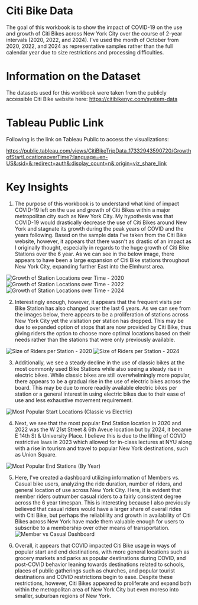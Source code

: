 # Citi Bike Data
The goal of this workbook is to show the impact of COVID-19 on the use and growth of Citi Bikes across New York City over the course of 2-year intervals (2020, 2022, and 2024). I've used the month of October from 2020, 2022, and 2024 as representative samples rather than the full calendar year due to size restrictions and processing difficulties.

# Information on the Dataset
The datasets used for this workbook were taken from the publicly accessible Citi Bike website here: https://citibikenyc.com/system-data 

# Tableau Public Link
Following is the link on Tableau Public to access the visualizations:

https://public.tableau.com/views/CitiBikeTripData_17332943590720/GrowthofStartLocationsoverTime?:language=en-US&:sid=&:redirect=auth&:display_count=n&:origin=viz_share_link

# Key Insights

1. The purpose of this workbook is to understand what kind of impact COVID-19 left on the use and growth of Citi Bikes within a major metropolitan city such as New York City. My hypothesis was that COVID-19 would drastically decrease the use of Citi Bikes around New York and stagnate its growth during the peak years of COVID and the years following. Based on the sample data I've taken from the Citi Bike website, however, it appears that there wasn't as drastic of an impact as I originally thought, especially in regards to the huge growth of Citi Bike Stations over the 6 year. As we can see in the below image, there appears to have been a large expansion of Citi Bike stations throughout New York City, expanding further East into the Elmhurst area. 

![Growth of Station Locations over Time - 2020](https://github.com/user-attachments/assets/8e90d30e-353d-4166-8599-060d08f536df)
![Growth of Station Locations over Time - 2022](https://github.com/user-attachments/assets/1b81b1cd-4596-49ec-bd26-3887d19953f9)
![Growth of Station Locations over Time - 2024](https://github.com/user-attachments/assets/1598ece2-edae-40da-b894-74a4998e9994)

2. Interestingly enough, however, it appears that the frequent visits per Bike Station has also changed over the last 6 years. As we can see from the images below, there appears to be a proliferation of stations across New York City yet the visitation per station has dropped. This may be due to expanded option of stops that are now provided by Citi Bike, thus giving riders the option to choose more optimal locations based on their needs rather than the stations that were only previously available.

![Size of Riders per Station - 2020](https://github.com/user-attachments/assets/36f153a4-9bfd-46da-8fb4-6de72d480279)
![Size of Riders per Station - 2024](https://github.com/user-attachments/assets/322c1f63-c1a4-4d1c-8ef3-121616b9d01a)

3. Additionally, we see a steady decline in the use of classic bikes at the most commonly used Bike Stations while also seeing a steady rise in electric bikes. While classic bikes are still overwhelmingly more popular, there appears to be a gradual rise in the use of electric bikes across the board. This may be due to more readily available electric bikes per station or a general interest in using electric bikes due to their ease of use and less exhaustive movement requirement. 

![Most Popular Start Locations (Classic vs Electric)](https://github.com/user-attachments/assets/36668749-c97c-4885-98fd-123b16d56e6a)

4. Next, we see that the most popular End Station location in 2020 and 2022 was the W 21st Street & 6th Aveue location but by 2024, it became E 14th St & University Place. I believe this is due to the lifting of COVID restrictive laws in 2023 which allowed for in-class lectures at NYU along with a rise in tourism and travel to popular New York destinations, such as Union Square.

![Most Popular End Stations (By Year)](https://github.com/user-attachments/assets/78df21a8-74cf-46cd-9cc6-f6a65745caa0)

5. Here, I've created a dashboard utilizing information of Members vs. Casual bike users, analyzing the ride duration, number of riders, and general location of use across New York City. Here, it is evident that member riders outnumber casual riders to a fairly consistent degree across the 6 year timespan. This is interesting because I also previously believed that casual riders would have a larger share of overall rides with Citi Bike, but perhaps the reliablility and growth in availability of Citi Bikes across New York have made them valuable enough for users to subscribe to a membership over other means of transportation.
![Member vs Casual Dashboard](https://github.com/user-attachments/assets/549d2d7f-ea96-464b-bb03-a8675a7ccf9a)

6. Overall, it appears that COVID impacted Citi Bike usage in ways of popular start and end destinations, with more general locations such as grocery markets and parks as popular destinations during COVID, and post-COVID behavior leaning towards destinations related to schools, places of public gatherings such as churches, and popular tourist destinations and COVID restrictions begin to ease. Despite these restrictions, however, Citi Bikes appeared to proliferate and expand both within the metropolitan area of New York City but even moreso into smaller, suburban regions of New York. 
